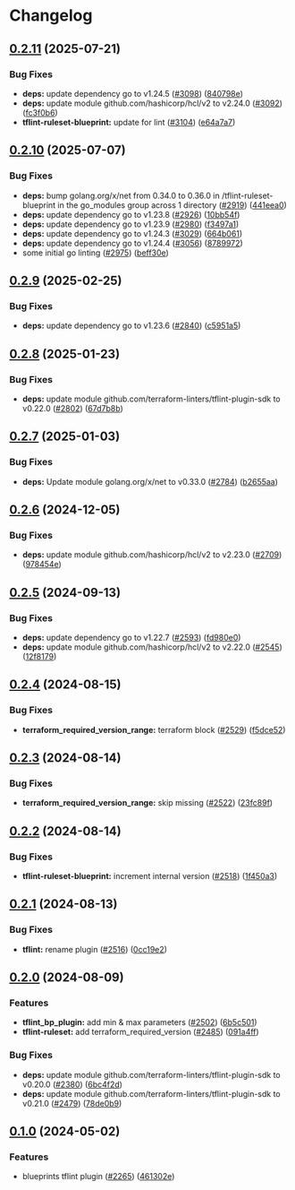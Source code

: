 # Changelog

## [0.2.11](https://github.com/GoogleCloudPlatform/cloud-foundation-toolkit/compare/tflint-ruleset-blueprint/v0.2.10...tflint-ruleset-blueprint/v0.2.11) (2025-07-21)


### Bug Fixes

* **deps:** update dependency go to v1.24.5 ([#3098](https://github.com/GoogleCloudPlatform/cloud-foundation-toolkit/issues/3098)) ([840798e](https://github.com/GoogleCloudPlatform/cloud-foundation-toolkit/commit/840798eb60af289f4934703fb20898e8d751a035))
* **deps:** update module github.com/hashicorp/hcl/v2 to v2.24.0 ([#3092](https://github.com/GoogleCloudPlatform/cloud-foundation-toolkit/issues/3092)) ([fc3f0b6](https://github.com/GoogleCloudPlatform/cloud-foundation-toolkit/commit/fc3f0b6fbf269db649bb9b7c0c67d5fcdc735bb6))
* **tflint-ruleset-blueprint:** update for lint ([#3104](https://github.com/GoogleCloudPlatform/cloud-foundation-toolkit/issues/3104)) ([e64a7a7](https://github.com/GoogleCloudPlatform/cloud-foundation-toolkit/commit/e64a7a7d6f14e596165f5d66c6a0a711b82956e0))

## [0.2.10](https://github.com/GoogleCloudPlatform/cloud-foundation-toolkit/compare/tflint-ruleset-blueprint/v0.2.9...tflint-ruleset-blueprint/v0.2.10) (2025-07-07)


### Bug Fixes

* **deps:** bump golang.org/x/net from 0.34.0 to 0.36.0 in /tflint-ruleset-blueprint in the go_modules group across 1 directory ([#2919](https://github.com/GoogleCloudPlatform/cloud-foundation-toolkit/issues/2919)) ([441eea0](https://github.com/GoogleCloudPlatform/cloud-foundation-toolkit/commit/441eea07eae9f85426250c097f5654e4696df1b7))
* **deps:** update dependency go to v1.23.8 ([#2926](https://github.com/GoogleCloudPlatform/cloud-foundation-toolkit/issues/2926)) ([10bb54f](https://github.com/GoogleCloudPlatform/cloud-foundation-toolkit/commit/10bb54f833d7bc3ddfbfbbd72a2366bf01d698e3))
* **deps:** update dependency go to v1.23.9 ([#2980](https://github.com/GoogleCloudPlatform/cloud-foundation-toolkit/issues/2980)) ([f3497a1](https://github.com/GoogleCloudPlatform/cloud-foundation-toolkit/commit/f3497a1fb58be2b72f2aa917346771701f577f26))
* **deps:** update dependency go to v1.24.3 ([#3029](https://github.com/GoogleCloudPlatform/cloud-foundation-toolkit/issues/3029)) ([664b061](https://github.com/GoogleCloudPlatform/cloud-foundation-toolkit/commit/664b0618fd7991a125fdae44b4b1171e29f51172))
* **deps:** update dependency go to v1.24.4 ([#3056](https://github.com/GoogleCloudPlatform/cloud-foundation-toolkit/issues/3056)) ([8789972](https://github.com/GoogleCloudPlatform/cloud-foundation-toolkit/commit/878997205b8ef6ae0bd17c58f71341d1d66b0de0))
* some initial go linting ([#2975](https://github.com/GoogleCloudPlatform/cloud-foundation-toolkit/issues/2975)) ([beff30e](https://github.com/GoogleCloudPlatform/cloud-foundation-toolkit/commit/beff30e56af5301ec32b0fc645840dfc22c2fe2a))

## [0.2.9](https://github.com/GoogleCloudPlatform/cloud-foundation-toolkit/compare/tflint-ruleset-blueprint/v0.2.8...tflint-ruleset-blueprint/v0.2.9) (2025-02-25)


### Bug Fixes

* **deps:** update dependency go to v1.23.6 ([#2840](https://github.com/GoogleCloudPlatform/cloud-foundation-toolkit/issues/2840)) ([c5951a5](https://github.com/GoogleCloudPlatform/cloud-foundation-toolkit/commit/c5951a51eb6c19c732fb65485b8076ddb7e5ffac))

## [0.2.8](https://github.com/GoogleCloudPlatform/cloud-foundation-toolkit/compare/tflint-ruleset-blueprint/v0.2.7...tflint-ruleset-blueprint/v0.2.8) (2025-01-23)


### Bug Fixes

* **deps:** update module github.com/terraform-linters/tflint-plugin-sdk to v0.22.0 ([#2802](https://github.com/GoogleCloudPlatform/cloud-foundation-toolkit/issues/2802)) ([67d7b8b](https://github.com/GoogleCloudPlatform/cloud-foundation-toolkit/commit/67d7b8be8c6647ba62017248b4f3ad958fb0e5e0))

## [0.2.7](https://github.com/GoogleCloudPlatform/cloud-foundation-toolkit/compare/tflint-ruleset-blueprint/v0.2.6...tflint-ruleset-blueprint/v0.2.7) (2025-01-03)


### Bug Fixes

* **deps:** Update module golang.org/x/net to v0.33.0 ([#2784](https://github.com/GoogleCloudPlatform/cloud-foundation-toolkit/issues/2784)) ([b2655aa](https://github.com/GoogleCloudPlatform/cloud-foundation-toolkit/commit/b2655aa9f00800808cf0b9612ccf7f35fbec49c8))

## [0.2.6](https://github.com/GoogleCloudPlatform/cloud-foundation-toolkit/compare/tflint-ruleset-blueprint/v0.2.5...tflint-ruleset-blueprint/v0.2.6) (2024-12-05)


### Bug Fixes

* **deps:** update module github.com/hashicorp/hcl/v2 to v2.23.0 ([#2709](https://github.com/GoogleCloudPlatform/cloud-foundation-toolkit/issues/2709)) ([978454e](https://github.com/GoogleCloudPlatform/cloud-foundation-toolkit/commit/978454ea6e3ff9dbc2f052ddc174f5d6bc35a26e))

## [0.2.5](https://github.com/GoogleCloudPlatform/cloud-foundation-toolkit/compare/tflint-ruleset-blueprint/v0.2.4...tflint-ruleset-blueprint/v0.2.5) (2024-09-13)


### Bug Fixes

* **deps:** update dependency go to v1.22.7 ([#2593](https://github.com/GoogleCloudPlatform/cloud-foundation-toolkit/issues/2593)) ([fd980e0](https://github.com/GoogleCloudPlatform/cloud-foundation-toolkit/commit/fd980e05c527a1eb97b29ee1715e75b015ca7700))
* **deps:** update module github.com/hashicorp/hcl/v2 to v2.22.0 ([#2545](https://github.com/GoogleCloudPlatform/cloud-foundation-toolkit/issues/2545)) ([12f8179](https://github.com/GoogleCloudPlatform/cloud-foundation-toolkit/commit/12f8179dab8bc869110144ab7fc759e987aee15c))

## [0.2.4](https://github.com/GoogleCloudPlatform/cloud-foundation-toolkit/compare/tflint-ruleset-blueprint/v0.2.3...tflint-ruleset-blueprint/v0.2.4) (2024-08-15)


### Bug Fixes

* **terraform_required_version_range:** terraform block ([#2529](https://github.com/GoogleCloudPlatform/cloud-foundation-toolkit/issues/2529)) ([f5dce52](https://github.com/GoogleCloudPlatform/cloud-foundation-toolkit/commit/f5dce52092c3c41662c7722db99d80c0e4a9d74d))

## [0.2.3](https://github.com/GoogleCloudPlatform/cloud-foundation-toolkit/compare/tflint-ruleset-blueprint/v0.2.2...tflint-ruleset-blueprint/v0.2.3) (2024-08-14)


### Bug Fixes

* **terraform_required_version_range:** skip missing ([#2522](https://github.com/GoogleCloudPlatform/cloud-foundation-toolkit/issues/2522)) ([23fc89f](https://github.com/GoogleCloudPlatform/cloud-foundation-toolkit/commit/23fc89f97b968b97c2a9da8235ed62b45e181d6c))

## [0.2.2](https://github.com/GoogleCloudPlatform/cloud-foundation-toolkit/compare/tflint-ruleset-blueprint/v0.2.1...tflint-ruleset-blueprint/v0.2.2) (2024-08-14)


### Bug Fixes

* **tflint-ruleset-blueprint:** increment internal version ([#2518](https://github.com/GoogleCloudPlatform/cloud-foundation-toolkit/issues/2518)) ([1f450a3](https://github.com/GoogleCloudPlatform/cloud-foundation-toolkit/commit/1f450a3ee0bb9c660f04b8ff491a680d9f667ab1))

## [0.2.1](https://github.com/GoogleCloudPlatform/cloud-foundation-toolkit/compare/tflint-ruleset-blueprint/v0.2.0...tflint-ruleset-blueprint/v0.2.1) (2024-08-13)


### Bug Fixes

* **tflint:** rename plugin ([#2516](https://github.com/GoogleCloudPlatform/cloud-foundation-toolkit/issues/2516)) ([0cc19e2](https://github.com/GoogleCloudPlatform/cloud-foundation-toolkit/commit/0cc19e2068b9b41e594ed0659319ed03a0f7b5b7))

## [0.2.0](https://github.com/GoogleCloudPlatform/cloud-foundation-toolkit/compare/tflint-ruleset-blueprint/v0.1.0...tflint-ruleset-blueprint/v0.2.0) (2024-08-09)


### Features

* **tflint_bp_plugin:** add min & max parameters ([#2502](https://github.com/GoogleCloudPlatform/cloud-foundation-toolkit/issues/2502)) ([6b5c501](https://github.com/GoogleCloudPlatform/cloud-foundation-toolkit/commit/6b5c501bce5558aa5d2aef315c2a4d273c664d81))
* **tflint-ruleset:** add terraform_required_version ([#2485](https://github.com/GoogleCloudPlatform/cloud-foundation-toolkit/issues/2485)) ([091a4ff](https://github.com/GoogleCloudPlatform/cloud-foundation-toolkit/commit/091a4ff2c68dfccb8a5011b039a22cc34074ccef))


### Bug Fixes

* **deps:** update module github.com/terraform-linters/tflint-plugin-sdk to v0.20.0 ([#2380](https://github.com/GoogleCloudPlatform/cloud-foundation-toolkit/issues/2380)) ([6bc4f2d](https://github.com/GoogleCloudPlatform/cloud-foundation-toolkit/commit/6bc4f2d709ec3878467ca34db8290b95238fa200))
* **deps:** update module github.com/terraform-linters/tflint-plugin-sdk to v0.21.0 ([#2479](https://github.com/GoogleCloudPlatform/cloud-foundation-toolkit/issues/2479)) ([78de0b9](https://github.com/GoogleCloudPlatform/cloud-foundation-toolkit/commit/78de0b9369c4d92fefc3c6299ade0aa3554e79b5))

## [0.1.0](https://github.com/GoogleCloudPlatform/cloud-foundation-toolkit/compare/tflint-ruleset-blueprint-v0.0.1...tflint-ruleset-blueprint/v0.1.0) (2024-05-02)


### Features

* blueprints tflint plugin ([#2265](https://github.com/GoogleCloudPlatform/cloud-foundation-toolkit/issues/2265)) ([461302e](https://github.com/GoogleCloudPlatform/cloud-foundation-toolkit/commit/461302e839616b95eef08523bbcb5d598e834d70))
